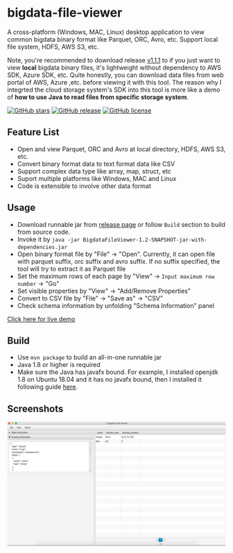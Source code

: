 # bigdata-file-viewer
A cross-platform (Windows, MAC, Linux) desktop application to view common bigdata binary format like Parquet, ORC, Avro, etc.
Support local file system, HDFS, AWS S3, etc. 

Note, you're recommended to download release [v1.1.1][4] to if you just want to view **local** bigdata binary files, it's lightweight without dependency to AWS SDK, Azure SDK, etc. Quite honestly, you can download data files from web portal of AWS, Azure ,etc. before viewing it with this tool. The reason why I integrted the cloud storage system's SDK into this tool is more like a demo of **how to use Java to read files from specific storage system**.

[![GitHub stars](https://img.shields.io/github/stars/Eugene-Mark/bigdata-file-viewer.svg)](https://github.com/Eugene-Mark/bigdata-file-viewer)
[![GitHub release](https://img.shields.io/github/v/release/Eugene-Mark/bigdata-file-viewer.svg)](https://github.com/Eugene-Mark/bigdata-file-viewer/releases)
[![GitHub license](https://img.shields.io/github/license/Eugene-Mark/bigdata-file-viewer.svg)](https://github.com/Eugene-Mark/bigdata-file-viewer/blob/master/LICENSE)

## Feature List
 - Open and view Parquet, ORC and Avro at local directory, HDFS, AWS S3, etc.
 - Convert binary format data to text format data like CSV
 - Support complex data type like array, map, struct, etc
 - Suport multiple platforms like Windows, MAC and Linux
 - Code is extensible to involve other data format
 
## Usage
 - Download runnable jar from [release page][1] or follow `Build` section to build from source code.
 - Invoke it by `java -jar BigdataFileViewer-1.2-SNAPSHOT-jar-with-dependencies.jar`
 - Open binary format file by "File" -> "Open". Currently, it can open file with parquet suffix, orc suffix and avro suffix. If no suffix specified, the tool will try to extract it as Parquet file
 - Set the maximum rows of each page by "View" -> `Input maximum row number` -> "Go"
 - Set visible properties by "View" -> "Add/Remove Properties"
 - Convert to CSV file by "File" -> "Save as" -> "CSV"
 - Check schema information by unfolding "Schema Information" panel
 
 [Click here for live demo][2]
 
 ## Build 
 - Use `mvn package` to build an all-in-one runnable jar
 - Java 1.8 or higher is required
 - Make sure the Java has javafx bound. For example, I installed openjdk 1.8 on Ubuntu 18.04 and it has no javafx bound, then I installed it following guide [here][3]. 
 
 ## Screenshots
 
 ![Main page](resources/main-page.png)
 




[1]: https://github.com/Eugene-Mark/bigdata-file-viewer/releases
[2]: https://github.com/Eugene-Mark/bigdata-file-viewer/tree/master/resources/demo.gif
[3]: https://stackoverflow.com/a/56166582/3378204
[4]: https://github.com/Eugene-Mark/bigdata-file-viewer/releases/tag/v1.1.1

